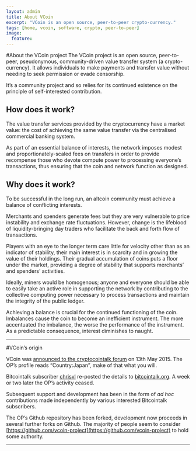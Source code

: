 ```yaml
---
layout: admin
title: About VCoin
excerpt: "VCoin is an open source, peer-to-peer crypto-currency."
tags: [home, vcoin, software, crypto, peer-to-peer]
image:
  feature:
---
```

#About the VCoin project
The VCoin project is an open source, peer-to-peer, pseudonymous, community-driven value transfer system (a crypto-currency). It allows individuals to make payments and transfer value without needing to seek permission or evade censorship.

It’s a community project and so relies for its continued existence on the principle of self-interested contribution. 

## How does it work?
The value transfer services provided by the cryptocurrency have a market value: the cost of achieving the same value transfer via the centralised commercial banking system.

As part of an essential balance of interests, the network imposes modest and proportionately-scaled fees on transfers in order to provide recompense those who devote compute power to processing everyone’s transactions, thus ensuring that the coin and network function as designed.

## Why does it work?
To be successful in the long run, an altcoin community must achieve a balance of conflicting interests.

Merchants and spenders generate fees but they are very vulnerable to price instability and exchange rate fluctuations. However, change is the lifeblood of liquidity-bringing day traders who facilitate the back and forth flow of transactions.

Players with an eye to the longer term care little for velocity other than as an indicator of stability, their main interest is in scarcity and in growing the value of their holdings. Their gradual accumulation of coins puts a floor under the market, providing a degree of stability that supports merchants’ and spenders’ activities.

Ideally, miners would be homogenous; anyone and everyone should be able to easily take an active role in supporting the network by contributing to the collective computing power necessary to process transactions and maintain the integrity of the public ledger.

Achieving a balance is crucial for the continued functioning of the coin. Imbalances cause the coin to become an inefficient instrument. The more accentuated the imbalance, the worse the performance of the instrument. As a predictable consequence, interest diminishes to naught.

---

#VCoin’s origin

VCoin was [announced to the cryptocointalk forum](https://cryptocointalk.com/topic/38482-ann-vcoin-sha256-pow/) on 13th May 2015. The OP’s profile reads “Country:Japan”, make of that what you will.

Bitcointalk subscriber [chrisvl](https://bitcointalk.org/index.php?action=profile;u=361013) re-posted the details to [bitcointalk.org](https://bitcointalk.org/index.php?topic=1059746.0). A week or two later the OP’s activity ceased.

Subsequent support and development has been in the form of *ad hoc* contributions made independently by various interested Bitcointalk subscribers.

The OP’s Github repository has been forked, development now proceeds in several further forks on Github. The majority of people seem to consider [https://github.com/vcoin-project](https://github.com/vcoin-project) to hold some authority.

---

